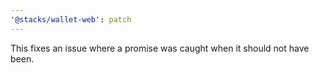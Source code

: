 ```yaml
---
'@stacks/wallet-web': patch
---
```


This fixes an issue where a promise was caught when it should not have been.
